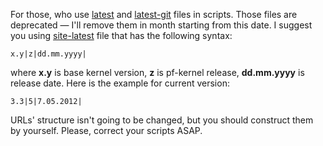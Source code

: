 For those, who use [latest](http://pf.natalenko.name/latest) and [latest-git](http://pf.natalenko.name/latest-git) files in scripts. Those files are deprecated — I'll remove them in month starting from this date. I suggest you using [site-latest](http://pf.natalenko.name/site-latest) file that has the following syntax: 
    
    
    x.y|z|dd.mm.yyyy|

where **x.y** is base kernel version, **z** is pf-kernel release, **dd.mm.yyyy** is release date. Here is the example for current version: 
    
    
    3.3|5|7.05.2012|

URLs' structure isn't going to be changed, but you should construct them by yourself. Please, correct your scripts ASAP.
